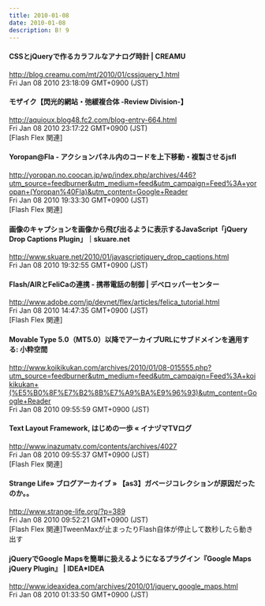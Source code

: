 ```yaml
---
title: 2010-01-08
date: 2010-01-08
description: B! 9
---
```


#### CSSとjQueryで作るカラフルなアナログ時計 | CREAMU
http://blog.creamu.com/mt/2010/01/cssjquery_1.html<br>
Fri Jan 08 2010 23:18:09 GMT+0900 (JST)<br>


#### モザイク【閃光的網站・弛緩複合体 -Review Division-】
http://aquioux.blog48.fc2.com/blog-entry-664.html<br>
Fri Jan 08 2010 23:17:22 GMT+0900 (JST)<br>
[Flash Flex 関連]


#### Yoropan@Fla - アクションパネル内のコードを上下移動・複製させるjsfl
http://yoropan.no.coocan.jp/wp/index.php/archives/446?utm_source=feedburner&utm_medium=feed&utm_campaign=Feed%3A+yoropan+(Yoropan%40Fla)&utm_content=Google+Reader<br>
Fri Jan 08 2010 19:33:30 GMT+0900 (JST)<br>
[Flash Flex 関連]


#### 画像のキャプションを画像から飛び出るように表示するJavaScript「jQuery Drop Captions Plugin」｜skuare.net
http://www.skuare.net/2010/01/javascriptjquery_drop_captions.html<br>
Fri Jan 08 2010 19:32:55 GMT+0900 (JST)<br>


#### Flash/AIRとFeliCaの連携 - 携帯電話の制御 | デベロッパーセンター
http://www.adobe.com/jp/devnet/flex/articles/felica_tutorial.html<br>
Fri Jan 08 2010 14:47:35 GMT+0900 (JST)<br>
[Flash Flex 関連]


#### Movable Type 5.0（MT5.0）以降でアーカイブURLにサブドメインを適用する: 小粋空間
http://www.koikikukan.com/archives/2010/01/08-015555.php?utm_source=feedburner&utm_medium=feed&utm_campaign=Feed%3A+koikikukan+(%E5%B0%8F%E7%B2%8B%E7%A9%BA%E9%96%93)&utm_content=Google+Reader<br>
Fri Jan 08 2010 09:55:59 GMT+0900 (JST)<br>


#### Text Layout Framework, はじめの一歩 « イナヅマTVログ
http://www.inazumatv.com/contents/archives/4027<br>
Fri Jan 08 2010 09:55:37 GMT+0900 (JST)<br>
[Flash Flex 関連]


#### Strange Life» ブログアーカイブ » 【as3】ガベージコレクションが原因だったのか。。
http://www.strange-life.org/?p=389<br>
Fri Jan 08 2010 09:52:21 GMT+0900 (JST)<br>
[Flash Flex 関連]TweenMaxが止まったりFlash自体が停止して数秒したら動き出す


#### jQueryでGoogle Mapsを簡単に扱えるようになるプラグイン『Google Maps jQuery Plugin』 | IDEA*IDEA
http://www.ideaxidea.com/archives/2010/01/jquery_google_maps.html<br>
Fri Jan 08 2010 01:33:50 GMT+0900 (JST)<br>


